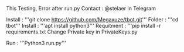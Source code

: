 This Testing, Error after run.py Contact : @stelaer in Telegram

Install : '''git clone https://github.com/Megaxuze/tbot.git'''
Folder : '''cd tbot'''
Install : '''apt install python3'''
Requitment : '''pip install -r requirements.txt
Change Private key in PrivateKeys.py

Run : '''Python3 run.py'''
